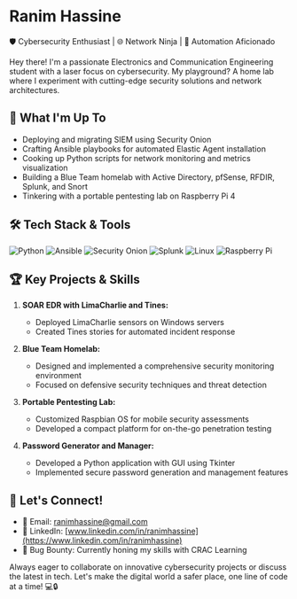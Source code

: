 # Ranim Hassine

🛡️ Cybersecurity Enthusiast | 🌐 Network Ninja | 🤖 Automation Aficionado

Hey there! I'm a passionate Electronics and Communication Engineering student with a laser focus on cybersecurity. My playground? A home lab where I experiment with cutting-edge security solutions and network architectures.

## 🚀 What I'm Up To

- Deploying and migrating SIEM using Security Onion
- Crafting Ansible playbooks for automated Elastic Agent installation
- Cooking up Python scripts for network monitoring and metrics visualization
- Building a Blue Team homelab with Active Directory, pfSense, RFDIR, Splunk, and Snort
- Tinkering with a portable pentesting lab on Raspberry Pi 4

## 🛠️ Tech Stack & Tools

![Python](https://img.shields.io/badge/-Python-3776AB?style=flat-square&logo=Python&logoColor=white)
![Ansible](https://img.shields.io/badge/-Ansible-EE0000?style=flat-square&logo=Ansible&logoColor=white)
![Security Onion](https://img.shields.io/badge/-Security%20Onion-000000?style=flat-square&logo=SecurityOnion&logoColor=white)
![Splunk](https://img.shields.io/badge/-Splunk-000000?style=flat-square&logo=Splunk&logoColor=white)
![Linux](https://img.shields.io/badge/-Linux-FCC624?style=flat-square&logo=Linux&logoColor=black)
![Raspberry Pi](https://img.shields.io/badge/-Raspberry%20Pi-C51A4A?style=flat-square&logo=Raspberry-Pi)

## 🏆 Key Projects & Skills

1. **SOAR EDR with LimaCharlie and Tines:**
   - Deployed LimaCharlie sensors on Windows servers
   - Created Tines stories for automated incident response

2. **Blue Team Homelab:**
   - Designed and implemented a comprehensive security monitoring environment
   - Focused on defensive security techniques and threat detection

3. **Portable Pentesting Lab:**
   - Customized Raspbian OS for mobile security assessments
   - Developed a compact platform for on-the-go penetration testing

4. **Password Generator and Manager:**
   - Developed a Python application with GUI using Tkinter
   - Implemented secure password generation and management features

## 🌟 Let's Connect!

- 📧 Email: ranimhassine@gmail.com
- 🔗 LinkedIn: [www.linkedin.com/in/ranimhassine](https://www.linkedin.com/in/ranimhassine)
- 🐛 Bug Bounty: Currently honing my skills with CRAC Learning

Always eager to collaborate on innovative cybersecurity projects or discuss the latest in tech. Let's make the digital world a safer place, one line of code at a time! 💻🔒
